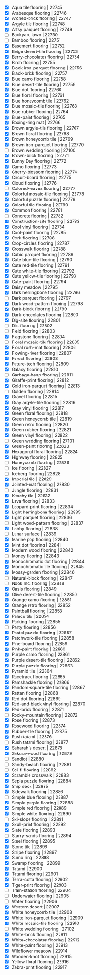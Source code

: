 - [x] Aqua tile flooring | 22745
- [x] Arabesque flooring | 22746
- [x] Arched-brick flooring | 22747
- [x] Argyle tile flooring | 22748
- [x] Artsy parquet flooring | 22749
- [ ] Backyard lawn | 22750
- [ ] Bamboo flooring | 22751
- [x] Basement flooring | 22752
- [x] Beige desert-tile flooring | 22753
- [x] Berry-chocolates flooring | 22754
- [x] Birch flooring | 22755
- [x] Black iron-parquet flooring | 22756
- [x] Black-brick flooring | 22757
- [x] Blue camo flooring | 22758
- [x] Blue desert-tile flooring | 22759
- [x] Blue dot flooring | 22760
- [x] Blue floral flooring | 22761
- [x] Blue honeycomb tile | 22762
- [x] Blue mosaic-tile flooring | 22763
- [x] Blue rubber flooring | 22764
- [x] Blue-paint flooring | 22765
- [x] Boxing-ring mat | 22766
- [x] Brown argyle-tile flooring | 22767
- [x] Brown floral flooring | 22768
- [x] Brown honeycomb tile | 22769
- [x] Brown iron-parquet flooring | 22770
- [ ] Brown wedding flooring | 27100
- [x] Brown-brick flooring | 22771
- [x] Bunny Day flooring | 22772
- [x] Camo flooring | 22773
- [x] Cherry-blossom flooring | 22774
- [x] Circuit-board flooring | 22775
- [x] Cloud flooring | 22776
- [ ] Colored-leaves flooring | 22777
- [x] Colorful mosaic-tile flooring | 22778
- [x] Colorful puzzle flooring | 22779
- [x] Colorful tile flooring | 22780
- [x] Common flooring | 22781
- [ ] Concrete flooring | 22782
- [x] Construction-site flooring | 22783
- [x] Cool vinyl flooring | 22784
- [x] Cool-paint flooring | 22785
- [x] Cork flooring | 22786
- [x] Crop-circles flooring | 22787
- [x] Crosswalk flooring | 22788
- [x] Cubic parquet flooring | 22789
- [x] Cute blue-tile flooring | 22790
- [x] Cute red-tile flooring | 22791
- [x] Cute white-tile flooring | 22792
- [x] Cute yellow-tile flooring | 22793
- [x] Cute-paint flooring | 22794
- [x] Daisy meadow | 22795
- [x] Dark herringbone flooring | 22796
- [ ] Dark parquet flooring | 22797
- [x] Dark wood-pattern flooring | 22798
- [x] Dark-block flooring | 22799
- [x] Dark-chocolates flooring | 22800
- [x] Dig-site flooring | 22801
- [ ] Dirt flooring | 22802
- [ ] Field flooring | 22803
- [x] Flagstone flooring | 22804
- [ ] Floral mosaic-tile flooring | 22805
- [x] Floral rush-mat flooring | 22806
- [x] Flowing-river flooring | 22807
- [x] Forest flooring | 22808
- [x] Future-tech flooring | 22809
- [x] Galaxy flooring | 22810
- [ ] Garbage-heap flooring | 22811
- [x] Giraffe-print flooring | 22812
- [x] Gold iron-parquet flooring | 22813
- [ ] Golden flooring | 22814
- [x] Gravel flooring | 22815
- [x] Gray argyle-tile flooring | 22816
- [x] Gray vinyl flooring | 22817
- [x] Green floral flooring | 22818
- [x] Green honeycomb tile | 22819
- [x] Green retro flooring | 22820
- [x] Green rubber flooring | 22821
- [x] Green vinyl flooring | 22822
- [ ] Green wedding flooring | 27101
- [x] Green-paint flooring | 22823
- [x] Hexagonal floral flooring | 22824
- [x] Highway flooring | 22825
- [ ] Honeycomb flooring | 22826
- [ ] Ice flooring | 22827
- [ ] Iceberg flooring | 22828
- [x] Imperial tile | 22829
- [x] Jointed-mat flooring | 22830
- [ ] Jungle flooring | 22831
- [x] Kitschy tile | 22832
- [x] Lava flooring | 22833
- [x] Leopard-print flooring | 22834
- [x] Light herringbone flooring | 22835
- [x] Light parquet flooring | 22836
- [ ] Light wood-pattern flooring | 22837
- [x] Lobby flooring | 22838
- [ ] Lunar surface | 22839
- [x] Marine pop flooring | 22840
- [x] Mint dot flooring | 22841
- [x] Modern wood flooring | 22842
- [ ] Money flooring | 22843
- [x] Monochromatic dot flooring | 22844
- [x] Monochromatic tile flooring | 22845
- [x] Mossy-garden flooring | 22846
- [ ] Natural-block flooring | 22847
- [ ] Nook Inc. flooring | 22848
- [x] Oasis flooring | 22849
- [x] Olive desert-tile flooring | 22850
- [x] Orange camo flooring | 22851
- [x] Orange retro flooring | 22852
- [x] Paintball flooring | 22853
- [x] Palace tile | 22854
- [x] Parking flooring | 22855
- [ ] Party flooring | 22856
- [x] Pastel puzzle flooring | 22857
- [x] Patchwork-tile flooring | 22858
- [x] Pine-board flooring | 22859
- [x] Pink-paint flooring | 22860
- [x] Purple camo flooring | 22861
- [x] Purple desert-tile flooring | 22862
- [x] Purple puzzle flooring | 22863
- [x] Pyramid tile | 22864
- [x] Racetrack flooring | 22865
- [x] Ramshackle flooring | 22866
- [x] Random-square-tile flooring | 22867
- [x] Rattan flooring | 22868
- [x] Red dot flooring | 22869
- [x] Red-and-black vinyl flooring | 22870
- [x] Red-brick flooring | 22871
- [ ] Rocky-mountain flooring | 22872
- [x] Rose flooring | 22873
- [x] Rosewood flooring | 22874
- [x] Rubber-tile flooring | 22875
- [x] Rush tatami | 22876
- [ ] Rush tatami flooring | 22877
- [x] Saharah's desert | 22878
- [x] Sakura-wood flooring | 22879
- [ ] Sandlot | 22880
- [ ] Sandy-beach flooring | 22881
- [ ] Sci-fi flooring | 22882
- [x] Scramble crosswalk | 22883
- [x] Sepia puzzle flooring | 22884
- [x] Ship deck | 22885
- [x] Sidewalk flooring | 22886
- [ ] Simple blue flooring | 22887
- [x] Simple purple flooring | 22888
- [x] Simple red flooring | 22889
- [x] Simple white flooring | 22890
- [ ] Ski-slope flooring | 22891
- [x] Skull-print flooring | 22892
- [x] Slate flooring | 22893
- [ ] Starry-sands flooring | 22894
- [x] Steel flooring | 22895
- [x] Stone tile | 22896
- [x] Stripe flooring | 22897
- [x] Sumo ring | 22898
- [x] Swamp flooring | 22899
- [x] Tatami | 22900
- [x] Tatami flooring | 22901
- [x] Terra-cotta flooring | 22902
- [x] Tiger-print flooring | 22903
- [ ] Train-station flooring | 22904
- [ ] Underwater flooring | 22905
- [ ] Water flooring | 22906
- [x] Western desert | 22907
- [x] White honeycomb tile | 22908
- [x] White iron-parquet flooring | 22909
- [x] White mosaic-tile flooring | 22910
- [ ] White wedding flooring | 27102
- [x] White-brick flooring | 22911
- [x] White-chocolates flooring | 22912
- [x] White-paint flooring | 22913
- [x] Wildflower meadow | 22914
- [x] Wooden-knot flooring | 22915
- [x] Yellow floral flooring | 22916
- [x] Zebra-print flooring | 22917
